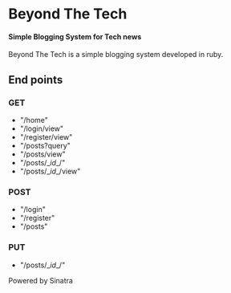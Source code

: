 # Beyond The Tech
#### Simple Blogging System for Tech news

Beyond The Tech is a simple blogging system developed in ruby.

## End points

### GET
 - "/home"
 - "/login/view"
 - "/register/view"
 - "/posts?query"
 - "/posts/view"
 - "/posts/\__id__/"
 - "/posts/\__id__/view"

### POST
 - "/login"
 - "/register"
 - "/posts"

### PUT
 - "/posts/\__id__/"

Powered by Sinatra